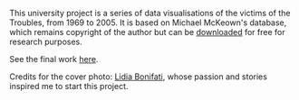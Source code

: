 <p>This university project is a series of data visualisations of the victims of the Troubles, from 1969 to 2005. It is based on Michael McKeown's database, which remains copyright of the author but can be <a href='https://cain.ulster.ac.uk/victims/mckeown/' target='_blank'>downloaded</a> for free for research purposes.</p>
<p>See the final work <a href='https://gi-coi.github.io/remembering-the-Troubles/' target='_blank'>here</a>.</p>
<p>Credits for the cover photo: <a href='http://www.lidiabonifati.com/' target='_blank'>Lidia Bonifati</a>, whose passion and stories inspired me to start this project.</p>